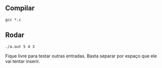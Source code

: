 ## Compilar

```
gcc *.c 
```

## Rodar
```
./a.out 5 4 3
```
Fique livre para testar outras entradas. Basta separar por espaço que ele vai tentar inserir.